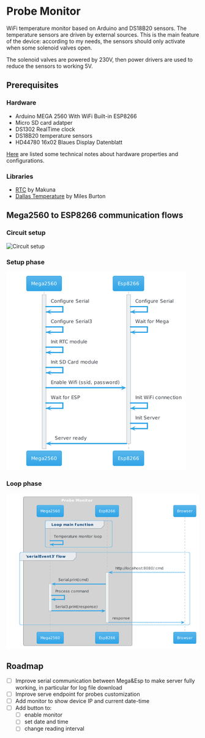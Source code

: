 # Probe Monitor

WiFi temperature monitor based on Arduino and DS18B20 sensors.
The temperature sensors are driven by external sources. This is the main feature of the device: according to my needs, the sensors should only activate when some solenoid valves open.

The solenoid valves are powered by 230V, then power drivers are used to reduce the sensors to working 5V.

## Prerequisites
### Hardware
* Arduino MEGA 2560 With WiFi Built-in ESP8266
* Micro SD card adatper
* DS1302 RealTime clock
* DS18B20 temperature sensors
* HD44780 16x02 Blaues Display Datenblatt

[Here](docs/hardware.md) are listed some technical notes about hardware properties and configurations.

### Libraries
* [RTC](https://www.arduino.cc/reference/en/libraries/rtc-by-makuna/) by Makuna
* [Dallas Temperature](https://www.arduino.cc/reference/en/libraries/dallastemperature/) by Miles Burton 

## Mega2560 to ESP8266 communication flows
### Circuit setup
![Circuit setup](./docs/)

### Setup phase
![Setup workflow](./docs/flows/setup.png)

### Loop phase
![Loop workflow](./docs/flows/loop.png)


## Roadmap
- [ ] Improve serial communication between Mega&Esp to make server fully working, in particular for log file download
- [ ] Improve serve endpoint for probes customization
- [ ] Add monitor to show device IP and current date-time
- [ ] Add button to:
  - [ ] enable monitor
  - [ ] set date and time
  - [ ] change reading interval
